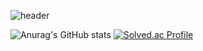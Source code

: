![header](https://capsule-render.vercel.app/api?type=Transparent&color=ffffff&height=150&section=header&text=어서와라&fontSize=70)

![Anurag's GitHub stats](https://github-readme-stats.vercel.app/api?username=028902&show_icons=true&theme=chartreuse-dark)
[![Solved.ac Profile](http://mazassumnida.wtf/api/v2/generate_badge?boj=conscience98)](https://solved.ac/conscience98/)
